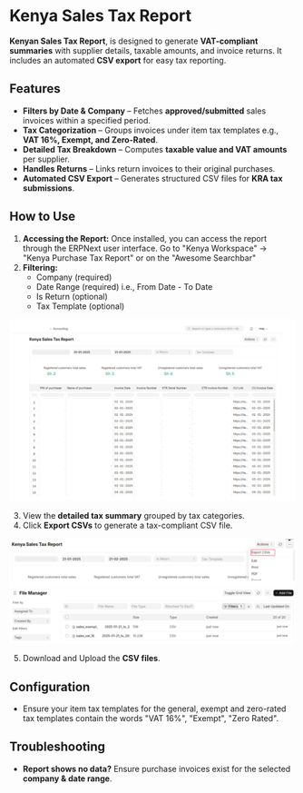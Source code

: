 # Kenya Sales Tax Report  

**Kenyan Sales Tax Report**, is designed to generate **VAT-compliant summaries** with supplier details, taxable amounts, and invoice returns. It includes an automated **CSV export** for easy tax reporting.  

## Features  

- **Filters by Date & Company** – Fetches **approved/submitted** sales invoices within a specified period.  
- **Tax Categorization** – Groups invoices under item tax templates e.g., **VAT 16%, Exempt, and Zero-Rated**.  
- **Detailed Tax Breakdown** – Computes **taxable value and VAT amounts** per supplier.  
- **Handles Returns** – Links return invoices to their original purchases.  
- **Automated CSV Export** – Generates structured CSV files for **KRA tax submissions**.  

## How to Use  

1.  **Accessing the Report:** Once installed, you can access the report through the ERPNext user interface. Go to "Kenya Workspace" -> "Kenya Purchase Tax Report" or on the "Awesome Searchbar"
2.  **Filtering:**
    *   Company (required)
    *   Date Range (required) i.e., From Date - To Date
    *   Is Return (optional)
    *   Tax Template (optional)

![Kenya Sales Tax Report](../images/kenya_sales_tax_report.png)

3. View the **detailed tax summary** grouped by tax categories.  
4. Click **Export CSVs** to generate a tax-compliant CSV file.

![Export Kenya Sales Tax Report](../images/kenya_sales_tax_report_export.png)
![Generated Files](../images/generated_sales_files.png)

5. Download and Upload the **CSV files**.  

## Configuration  

- Ensure your item tax templates for the general, exempt and zero-rated tax templates contain the words "VAT 16%", "Exempt", "Zero Rated". 

## Troubleshooting  

- **Report shows no data?** Ensure purchase invoices exist for the selected **company & date range**.  
